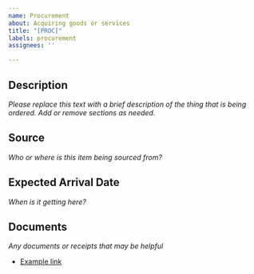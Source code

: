 ```yaml
---
name: Procurement
about: Acquiring goods or services
title: "[PROC]"
labels: procurement
assignees: ''

---
```


## Description
*Please replace this text with a brief description of the thing that is being ordered. Add or remove sections as needed.*

## Source
*Who or where is this item being sourced from?*

## Expected Arrival Date
*When is it getting here?*

## Documents
*Any documents or receipts that may be helpful*
- [Example link](www.google.com)
